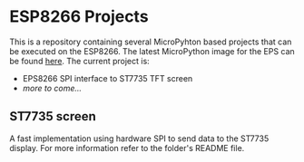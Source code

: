 # ESP8266 Projects

This is a repository containing several MicroPyhton based projects that can be executed on the ESP8266. The latest MicroPython image for the EPS can be found [here](http://micropython.org/download/#esp8266). The current project is:

- EPS8266 SPI interface to ST7735 TFT screen
- *more to come...*

## ST7735 screen

A fast implementation using hardware SPI to send data to the ST7735 display. For more information refer to the folder's README file.



